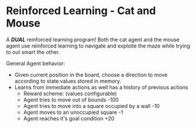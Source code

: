 # Reinforced Learning - Cat and Mouse

A ***DUAL*** reinforced learning program! Both the cat agent and the mouse agent use reinforced learning to navigate and exploite the maze while trying to out smart the other.

General Agent behavior: 
- Given current position in the board, choose a direction to move according to state:values stored in memory.
- Learns from immediate actions as well has a history of previous actions
    - Reward scheme: (values configurable)
    - Agent tries to move out of bounds -100
    - Agent tries to move into a square occupied by a wall -10
    - Agent moves to an unoccupied square -1
    - Agent reaches it's goal condition +20

